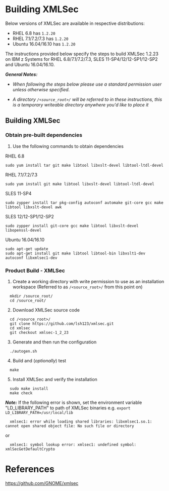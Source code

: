 <!---PACKAGE:XMLSec--->
<!---DISTRO:SLES 12.x:1.2.x--->
<!---DISTRO:SLES 11.x:1.2.x--->
<!---DISTRO:RHEL 7.x:1.2.x--->
<!---DISTRO:RHEL 6.x:1.2.x--->
<!---DISTRO:Ubuntu 16.x:Distro, 1.2.x--->

# Building XMLSec

Below versions of XMLSec are available in respective distributions:

*    RHEL 6.8           has `1.2.20`
*    RHEL 7.1/7.2/7.3   has `1.2.20`
*    Ubuntu 16.04/16.10 has `1.2.20`

The instructions provided below specify the steps to build XMLSec 1.2.23 on IBM z Systems for RHEL 6.8/7.1/7.2/7.3, SLES 11-SP4/12/12-SP1/12-SP2 and Ubuntu 16.04/16.10.

_**General Notes:**_ 

 * _When following the steps below please use a standard permission user unless otherwise specified._
	 
 * _A directory `/<source_root>/` will be referred to in these instructions, this is a temporary writeable directory anywhere you'd like to place it_

## Building XMLSec

### Obtain pre-built dependencies

1. Use the following commands to obtain dependencies

  RHEL 6.8
  
  ```shell
  sudo yum install tar git make libtool libxslt-devel libtool-ltdl-devel
  ```

  RHEL 7.1/7.2/7.3
  
  ```shell
  sudo yum install git make libtool libxslt-devel libtool-ltdl-devel
  ```
  SLES 11-SP4
  
  ```shell
  sudo zypper install tar pkg-config autoconf automake git-core gcc make libtool libxslt-devel awk
  ```
  
  SLES 12/12-SP1/12-SP2
  
  ```shell
  sudo zypper install git-core gcc make libtool libxslt-devel libopenssl-devel
  ```

  Ubuntu 16.04/16.10
  
  ```shell
  sudo apt-get update
  sudo apt-get install git make libtool libtool-bin libxslt1-dev autoconf libxmlsec1-dev
  ```

### Product Build - XMLSec

1. Create a working directory with write permission to use as an installation workspace (Referred to as `/<source_root>/` from this point on)

  ```shell
	mkdir /source_root/
	cd /source_root/
  ```

2. Download XMLSec source code

  ```shell
    cd /<source_root>/
    git clone https://github.com/lsh123/xmlsec.git
    cd xmlsec
    git checkout xmlsec-1_2_23
  ```
  
3. Generate and then run the configuration

  ```shell
    ./autogen.sh
  ```
  
4. Build and (_optionally_) test

  ```shell
    make
  ```

5. Install XMLSec and verify the installation

  ```shell
    sudo make install
    make check
  ```
  
  _**Note:**_ If the following error is shown, set the environment variable "LD_LIBRARY_PATH" to path of XMLSec binaries e.g. `export LD_LIBRARY_PATH=/usr/local/lib`

  ```shell
    xmlsec1: error while loading shared libraries: libxmlsec1.so.1: cannot open shared object file: No such file or directory
  ```
  or
  ```shell
    xmlsec1: symbol lookup error: xmlsec1: undefined symbol: xmlSecGetDefaultCrypto
  ```
  
# References  
  https://github.com/GNOME/xmlsec

